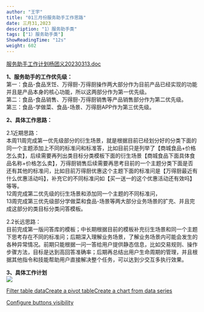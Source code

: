 ```yaml
---
author: "王宇"
title: "01三月份服务助手工作思路"
date: 三月31,2023
description: "1）服务助手类"
tags: ["1）服务助手类"]
ShowReadingTime: "12s"
weight: 602
---
```

[服务助手工作计划杨团义20230313.doc](/download/attachments/97892942/%E6%9C%8D%E5%8A%A1%E5%8A%A9%E6%89%8B%E5%B7%A5%E4%BD%9C%E8%AE%A1%E5%88%92%E6%9D%A8%E5%9B%A2%E4%B9%8920230313.docx?version=1&modificationDate=1679035423727&api=v2)

**1、服务助手的工作优先级：**  
第一：食品-食品烹饪、万得厨-万得厨操作两大部分作为目前产品已经实现的功能并且是产品本身的核心功能，所以这两部分作为第一优先级。  
第二：食品-食品销售、万得厨-万得厨销售等产品销售部分作为第二优先级。  
第三：食品-学做菜、食品-场景、万得厨APP作为第三优先级。

  
**2、具体工作思路：**

2.1近期思路：  
本周11周完成第一优先级部分的衍生场景，就是根据目前已经划分好的分类下面的同一个主题添加上不同的标准问和标准答，比如目前只是列举了【商城食品+价格怎么卖】，后续需要再列出类目标分类模板下面的衍生场景【商城食品下面具体食品名称+价格怎么卖】，万得厨销售后续需要再思考目前的一个主题分类下面是否还有其他的标准问，比如目前万得厨优惠这个主题下面的标准问是【万得厨最近有什么优惠活动吗】，补充它的不同标准问如【买一送一的这个优惠活动还有效吗】等等。  
12周完成第二优先级的衍生场景和添加同一个主题的不同标准问，  
13周完成第三优先级部分学做菜和食品-场景等两大部分业务场景的扩充、并且完成这部分的类目标分类问答模板。

2.2长远思路：  
目前完成第一版问答库的模板；中长期根据目前的模板补充衍生场景和同一个主题下思考存在不同的标准问；后期深入理解业务场景，了解业务场景内可能会发生的各种异常情况。前期只能根据一问一答给用户提供静态信息，比如交易规则、操作步骤方法，目标是达到高回答准确率；后期再总结出用户生命周期的管理，并且根据其他指令和技能帮助用户直接解决整个任务，可以达到少交互多执行效果。

  
**3、具体工作计划**  
![](/download/attachments/97892942/image2023-3-17_14-45-15.png?version=1&modificationDate=1679035515199&api=v2)

[Filter table data](#)[Create a pivot table](#)[Create a chart from data series](#)

[Configure buttons visibility](/users/tfac-settings.action)